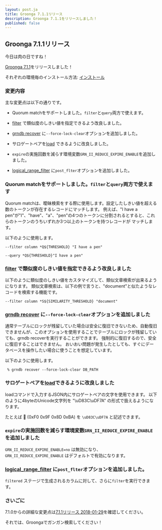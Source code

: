 ```yaml
---
layout: post.ja
title: Groonga 7.1.1リリース
description: Groonga 7.1.1をリリースしました！
published: false
---
```


## Groonga 7.1.1リリース

今日は肉の日ですね！

[Groonga 7.1.1](/ja/docs/news.html#release-7.1.1)をリリースしました！

それぞれの環境毎のインストール方法: [インストール](/ja/docs/install.html)

### 変更内容

主な変更点は以下の通りです。

  * Quorum matchをサポートしました。`filter`と`query`両方で使えます。

  * [filter](/ja/docs/reference/commands/select.html#search-condition-filter) で類似度のしきい値を指定できるよう改良しました。

  * [grndb recover](/ja/docs/reference/executables/grndb.html#force-lock-clear) に`--force-lock-clear`オプションを追加しました。

  * サロゲートペアを[load](/ja/docs/reference/commands/load.html) できるように改良しました。

  * `expire`の実施回数を減らす環境変数`GRN_II_REDUCE_EXPIRE_ENABLE`を追加しました。

  * [logical_range_filter](/ja/docs/reference/commands/logical_range_filter.html#post-filter) に`post_flter`オプションを追加しました。

### Quorum matchをサポートしました。`filter`と`query`両方で使えます

Quorum matchは、曖昧検索をする際に使用します。設定したしきい値を超える数のトークンが存在するレコードにマッチします。
例えば、"I have a pen"が"I"、"have"、"a"、"pen"の4つのトークンに分割されるとすると、これらのトークンのうちいずれか3つ以上のトークンを持つレコードが マッチします。

以下のように使用します。

```text
--filter column *Q${THRESHOLD} "I have a pen"

--query *Q${THRESHOLD}"I have a pen"
```

### [filter](/ja/docs/reference/commands/select.html#search-condition-filter) で類似度のしきい値を指定できるよう改良しました


以下のように類似度のしきい値をカスタマイズして、類似文章検索が出来るようになります。
類似文章検索は、以下の例で言うと、"document"と似たようなレコードを検索する機能です。

```text
--filter column *S${SIMILARITY_THRESHOLD} "document"
```

### [grndb recover](ja/docs/reference/executables/grndb.html#force-lock-clear) に`--force-lock-clear`オプションを追加しました

通常テーブルにロックが残留していた場合は安全に復旧できないため、自動復旧できませんが、このオプションを使用することでテーブルにロックが残留していても、grndb recoverを実行することができます。
強制的に復旧するので、安全に復旧することはできません。
おいおい問題が発生したとしても、すぐにデータベースを操作したい場合に使うことを想定しています。

以下のように使用します。

```text
 % grndb recover --force-lock-clear DB_PATH
```

### サロゲートペアを[load]((/ja/docs/reference/commands/load.html))できるように改良しました

loadコマンドで入力するJSON内にサロゲートペアの文字を使用できます。
以下のように4byteのUnicode文字列を "\uD83C\uDF7A" の形式で扱えるようになります。

たとえば 🍺 (0xF0 0x9F 0x8D 0xBA) を `\uD83C\uDF7A` と記述できます。

### `expire`の実施回数を減らす環境変数`GRN_II_REDUCE_EXPIRE_ENABLE`を追加しました

`GRN_II_REDUCE_EXPIRE_ENABLE=no` は無効になり、`GRN_II_REDUCE_EXPIRE_ENABLE` はデフォルトで有効になります。 

### [logical_range_filter](/ja/docs/reference/commands/logical_range_filter.html#post-filter) に`post_flter`オプションを追加しました。

`filtered` ステージで生成されるカラムに対して、さらに`filter`を実行できます。

### さいごに

7.1.0からの詳細な変更点は[7.1.1リリース 2018-01-29](/ja/docs/news.html#release-7.1.1)を確認してください。

それでは、Groongaでガンガン検索してください！
